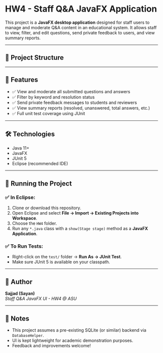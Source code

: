 # HW4 - Staff Q&A JavaFX Application

This project is a **JavaFX desktop application** designed for staff users to manage and moderate Q&A content in an educational system. It allows staff to view, filter, and edit questions, send private feedback to users, and view summary reports.

---

## 📁 Project Structure


---

## 🚀 Features

- ✅ View and moderate all submitted questions and answers
- ✅ Filter by keyword and resolution status
- ✅ Send private feedback messages to students and reviewers
- ✅ View summary reports (resolved, unanswered, total answers, etc.)
- ✅ Full unit test coverage using JUnit

---

## 🛠️ Technologies

- Java 11+
- JavaFX
- JUnit 5
- Eclipse (recommended IDE)

---

## 🧪 Running the Project

### ✅ In Eclipse:
1. Clone or download this repository.
2. Open Eclipse and select **File → Import → Existing Projects into Workspace**.
3. Choose the `HW4` folder.
4. Run any `*.java` class with a `show(Stage stage)` method as a **JavaFX Application**.

### ✅ To Run Tests:
- Right-click on the `test/` folder → **Run As → JUnit Test**.
- Make sure JUnit 5 is available on your classpath.

---

## 📄 Author

**Sajjad (Sayan)**  
*Staff Q&A JavaFX UI - HW4 @ ASU*

---

## 💬 Notes

- This project assumes a pre-existing SQLite (or similar) backend via `DatabaseHelper`.
- UI is kept lightweight for academic demonstration purposes.
- Feedback and improvements welcome!

